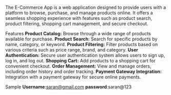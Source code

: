 The E-Commerce App is a web application designed to provide users with a platform to browse, purchase, and manage products online. It offers a seamless shopping experience with features such as product search, product filtering, shopping cart management, and secure checkout.

Features
**Product Catalog:** Browse through a wide range of products available for purchase.
**Product Search**: Search for specific products by name, category, or keyword.
**Product Filtering:** Filter products based on various criteria such as price range, brand, and category.
**User Authentication:** Secure user authentication system allows users to sign up, log in, and log out.
**Shopping Cart:** Add products to a shopping cart for convenient checkout.
**Order Management:** View and manage orders, including order history and order tracking.
**Payment Gateway Integration:** Integration with a payment gateway for secure online payments.

Sample **Username**:saran@gmail.com
**password**:saran@123
